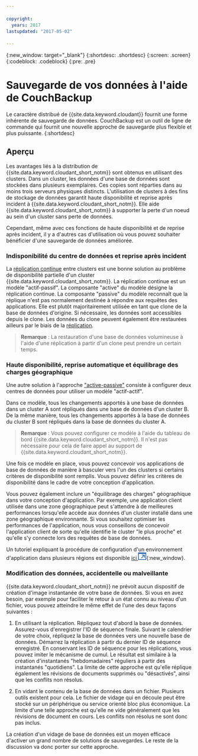 ```yaml
---

copyright:
  years: 2017
lastupdated: "2017-05-02"

---
```


{:new_window: target="_blank"}
{:shortdesc: .shortdesc}
{:screen: .screen}
{:codeblock: .codeblock}
{:pre: .pre}

<!-- Acrolinx: 2017-05-02 -->

# Sauvegarde de vos données à l'aide de CouchBackup

Le caractère distribué de {{site.data.keyword.cloudant}} fournit une forme inhérente de sauvegarde de données.
CouchBackup est un outil de ligne de commande qui fournit une nouvelle approche de sauvegarde plus flexible et plus puissante.
{:shortdesc}

## Aperçu

Les avantages liés à la distribution de {{site.data.keyword.cloudant_short_notm}} sont obtenus en utilisant des clusters.
Dans un cluster, les données d'une base de données sont stockées dans plusieurs exemplaires.
Ces copies sont réparties dans au moins trois serveurs physiques distincts.
L'utilisation de clusters à des fins de stockage de données garantit haute disponibilité et reprise après incident à {{site.data.keyword.cloudant_short_notm}}.
Elle aide {{site.data.keyword.cloudant_short_notm}} à supporter la perte d'un noeud au sein d'un cluster sans perte de données.

Cependant, même avec ces fonctions de haute disponibilité et de reprise après incident, il y a d'autres cas d'utilisation où vous pouvez souhaiter bénéficier d'une sauvegarde de données améliorée.

<div id="activepassive"></div>

### Indisponibilité du centre de données et reprise après incident

La [réplication continue](../api/replication.html#continuous-replication) entre clusters est une bonne solution au problème de disponibilité partielle d'un cluster {{site.data.keyword.cloudant_short_notm}}.
La réplication continue est un modèle "actif-passif".
La composante "active" du modèle désigne la réplication continue.
La composante "passive" du modèle reconnaît que la réplique n'est pas normalement destinée à répondre aux requêtes des applications.
Elle est plutôt majoritairement utilisée en tant que clone de la base de données d'origine.
Si nécessaire, les données sont accessibles depuis le clone.
Les données du clone peuvent également être restaurées ailleurs par le biais de la [réplication](../api/replication.html).

>	**Remarque** : La restauration d'une base de données volumineuse à l'aide d'une réplication à partir d'un clone peut prendre un certain temps.

### Haute disponibilité, reprise automatique et équilibrage des charges géographique

Une autre solution à l'approche ["active-passive"](#activepassive) consiste à configurer deux centres de données pour utiliser un modèle "actif-actif".

Dans ce modèle, tous les changements apportés à une base de données dans un cluster A sont répliqués dans une base de données d'un cluster B.
De la même manière, tous les changements apportés à la base de données du cluster B sont répliqués dans la base de données du cluster A.

>	**Remarque** : Vous pouvez configurer ce modèle à l'aide du tableau de bord {{site.data.keyword.cloudant_short_notm}}.
Il n'est pas nécessaire pour cela de faire appel au support de {{site.data.keyword.cloudant_short_notm}}.

Une fois ce modèle en place,
vous pouvez concevoir vos applications de base de données de manière à basculer vers l'un des clusters si certains critères de disponibilité sont remplis.
Vous pouvez définir les critères de disponibilité dans le cadre de votre conception d'application.

Vous pouvez également inclure un "équilibrage des charges" géographique dans votre conception d'application.
Par exemple,
une application client utilisée dans une zone géographique peut s'attendre à de meilleures performances lorsqu'elle accède aux données d'un cluster installé dans une zone géographique environnante.
Si vous souhaitez optimiser les performances de l'application, nous vous conseillons de concevoir l'application client de sorte qu'elle identifie le cluster "le plus proche" et qu'elle s'y connecte lors des requêtes de base de données.

Un tutoriel expliquant la procédure de configuration d'un environnement d'application dans plusieurs régions est disponible [ici ![External link icon](../images/launch-glyph.svg "External link icon")](http://www.ibm.com/developerworks/cloud/library/cl-multi-region-bluemix-apps-with-cloudant-and-dyn-trs/index.html){:new_window}.

### Modification des données, accidentelle ou malveillante

{{site.data.keyword.cloudant_short_notm}} ne prévoit aucun dispositif de création d'image instantanée de votre base de données.
Si vous en avez besoin, par exemple pour faciliter le retour à un état connu au niveau d'un fichier, vous pouvez atteindre le même effet de l'une des deux façons suivantes :

1.	En utilisant la réplication. Répliquez tout d'abord la base de données. Assurez-vous d'enregistrer l'ID de séquence finale. Suivant le calendrier de votre choix, répliquez la base de données vers une nouvelle base de données. Démarrez la réplication à partir du dernier ID de séquence enregistré. En conservant les ID de séquence pour les réplications, vous pouvez imiter le mécanisme de cumul. Le résultat est similaire à la création d'instantanés "hebdomadaires" réguliers à partir des instantanés "quotidiens". La limite de cette approche est qu'elle réplique également les révisions de documents supprimés ou "désactivés", ainsi que les conflits non résolus.

2.	En vidant le contenu de la base de données dans un fichier. Plusieurs outils existent pour cela. Le fichier de vidage qui en découle peut être stocké sur un périphérique ou service orienté bloc plus économique. La limite d'une telle approche est qu'elle ne vide généralement que les révisions de document en cours. Les conflits non résolus ne sont donc pas inclus.

La création d'un vidage de base de données est un moyen efficace d'activer un grand nombre de solutions de sauvegardes.
Le reste de la discussion va donc porter sur cette approche.

<!--
https://developer.ibm.com/clouddataservices/2016/03/22/simple-couchdb-and-cloudant-backup/

A useful approach is to have couchbackup's snapshots placed on the Bluemix Object Storage service, as described here:

https://developer.ibm.com/recipes/tutorials/object-storage-cloudant-backup/
-->
